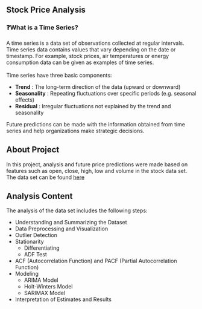 ## Stock Price Analysis
### :question:What is a Time Series?
A time series is a data set of observations collected at regular intervals. Time series data contains values ​​that vary depending on the date or timestamp. For example, stock prices, air temperatures or energy consumption data can be given as examples of time series. <br> <br>
Time series have three basic components:
* **Trend** : The long-term direction of the data (upward or downward)
* **Seasonality** : Repeating fluctuations over specific periods (e.g. seasonal effects)
* **Residual** :  Irregular fluctuations not explained by the trend and seasonality <br>

Future predictions can be made with the information obtained from time series and help organizations make strategic decisions.

## About Project
In this project, analysis and future price predictions were made based on features such as open, close, high, low and volume in the stock data set. <br>
The data set can be found [here](https://www.kaggle.com/code/riddhidalal/stock-price-prediction-using-python/input)
## Analysis Content
The analysis of the data set includes the following steps:
* Understanding and Summarizing the Dataset
* Data Preprocessing and Visualization
* Outlier Detection
* Stationarity
  - Differentiating
  - ADF Test
* ACF (Autocorrelation Function) and PACF (Partial Autocorrelation Function)
* Modeling
  - ARIMA Model
  - Holt-Winters Model
  - SARIMAX Model
* Interpretation of Estimates and Results

